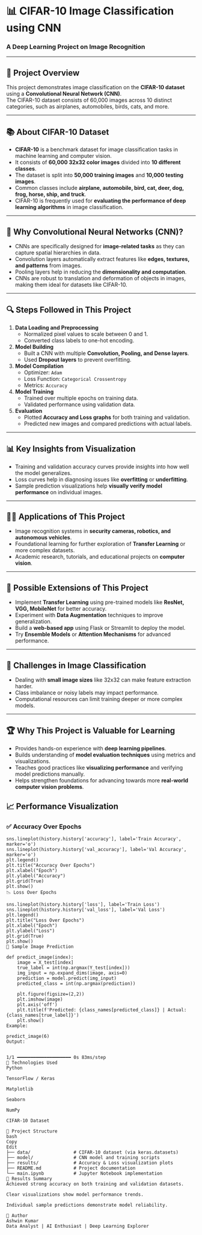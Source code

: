 # 📊 CIFAR-10 Image Classification using CNN

### A Deep Learning Project on Image Recognition

---

## 📌 Project Overview

This project demonstrates image classification on the **CIFAR-10 dataset** using a **Convolutional Neural Network (CNN)**.  
The CIFAR-10 dataset consists of 60,000 images across 10 distinct categories, such as airplanes, automobiles, birds, cats, and more.

---
## 📚 About CIFAR-10 Dataset
- **CIFAR-10** is a benchmark dataset for image classification tasks in machine learning and computer vision.
- It consists of **60,000 32x32 color images** divided into **10 different classes**.
- The dataset is split into **50,000 training images** and **10,000 testing images**.
- Common classes include **airplane, automobile, bird, cat, deer, dog, frog, horse, ship, and truck**.
- CIFAR-10 is frequently used for **evaluating the performance of deep learning algorithms** in image classification.

---

## 🤖 Why Convolutional Neural Networks (CNN)?
- CNNs are specifically designed for **image-related tasks** as they can capture spatial hierarchies in data.
- Convolution layers automatically extract features like **edges, textures, and patterns** from images.
- Pooling layers help in reducing the **dimensionality and computation**.
- CNNs are robust to translation and deformation of objects in images, making them ideal for datasets like CIFAR-10.

---

## 🔍 Steps Followed in This Project
1. **Data Loading and Preprocessing**
   - Normalized pixel values to scale between 0 and 1.
   - Converted class labels to one-hot encoding.
2. **Model Building**
   - Built a CNN with multiple **Convolution, Pooling, and Dense layers**.
   - Used **Dropout layers** to prevent overfitting.
3. **Model Compilation**
   - Optimizer: `Adam`
   - Loss Function: `Categorical Crossentropy`
   - Metrics: `Accuracy`
4. **Model Training**
   - Trained over multiple epochs on training data.
   - Validated performance using validation data.
5. **Evaluation**
   - Plotted **Accuracy and Loss graphs** for both training and validation.
   - Predicted new images and compared predictions with actual labels.

---

## 📊 Key Insights from Visualization
- Training and validation accuracy curves provide insights into how well the model generalizes.
- Loss curves help in diagnosing issues like **overfitting** or **underfitting**.
- Sample prediction visualizations help **visually verify model performance** on individual images.

---

## 🧑‍💻 Applications of This Project
- Image recognition systems in **security cameras, robotics, and autonomous vehicles**.
- Foundational learning for further exploration of **Transfer Learning** or more complex datasets.
- Academic research, tutorials, and educational projects on **computer vision**.

---

## 🚩 Possible Extensions of This Project
- Implement **Transfer Learning** using pre-trained models like **ResNet, VGG, MobileNet** for better accuracy.
- Experiment with **Data Augmentation** techniques to improve generalization.
- Build a **web-based app** using Flask or Streamlit to deploy the model.
- Try **Ensemble Models** or **Attention Mechanisms** for advanced performance.

---

## 🔑 Challenges in Image Classification
- Dealing with **small image sizes** like 32x32 can make feature extraction harder.
- Class imbalance or noisy labels may impact performance.
- Computational resources can limit training deeper or more complex models.

---

## 🏆 Why This Project is Valuable for Learning
- Provides hands-on experience with **deep learning pipelines**.
- Builds understanding of **model evaluation techniques** using metrics and visualizations.
- Teaches good practices like **visualizing performance** and verifying model predictions manually.
- Helps strengthen foundations for advancing towards more **real-world computer vision problems**.

## 📈 Performance Visualization

### ✅ Accuracy Over Epochs

```text
sns.lineplot(history.history['accuracy'], label='Train Accuracy', marker='o')
sns.lineplot(history.history['val_accuracy'], label='Val Accuracy', marker='o')
plt.legend()
plt.title("Accuracy Over Epochs")
plt.xlabel("Epoch")
plt.ylabel("Accuracy")
plt.grid(True)
plt.show()
📉 Loss Over Epochs

sns.lineplot(history.history['loss'], label='Train Loss')
sns.lineplot(history.history['val_loss'], label='Val Loss')
plt.legend()
plt.title("Loss Over Epochs")
plt.xlabel("Epoch")
plt.ylabel("Loss")
plt.grid(True)
plt.show()
🔮 Sample Image Prediction

def predict_image(index):
    image = X_test[index]
    true_label = int(np.argmax(Y_test[index]))
    img_input = np.expand_dims(image, axis=0)
    prediction = model.predict(img_input)
    predicted_class = int(np.argmax(prediction))

    plt.figure(figsize=(2,2))
    plt.imshow(image)
    plt.axis('off')
    plt.title(f'Predicted: {class_names[predicted_class]} | Actual: {class_names[true_label]}')
    plt.show()
Example:

predict_image(6)
Output:


1/1 ━━━━━━━━━━━━━━━━━━━━ 0s 83ms/step
🚀 Technologies Used
Python

TensorFlow / Keras

Matplotlib

Seaborn

NumPy

CIFAR-10 Dataset

📂 Project Structure
bash
Copy
Edit
├── data/                # CIFAR-10 dataset (via keras.datasets)
├── model/               # CNN model and training scripts
├── results/             # Accuracy & Loss visualization plots
├── README.md            # Project documentation
└── main.ipynb           # Jupyter Notebook implementation
🎯 Results Summary
Achieved strong accuracy on both training and validation datasets.

Clear visualizations show model performance trends.

Individual sample predictions demonstrate model reliability.

👤 Author
Ashwin Kumar
Data Analyst | AI Enthusiast | Deep Learning Explorer
